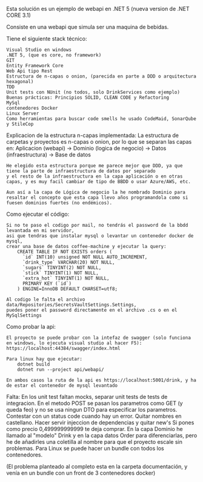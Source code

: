 Esta solución es un ejemplo de webapi en .NET 5 (nueva version de .NET CORE 3.1)

Consiste en una webapi que simula ser una maquina de bebidas.

Tiene el siguiente stack técnico:

	Visual Studio en windows
	.NET 5, (que es core, no framework)
	GIT
	Entity Framework Core
	Web Api tipo Rest
	Estructura de n-capas o onion, (parecida en parte a DDD o arquitectura hexagonal)
	TDD
	Unit tests con NUnit (no todos, solo DrinkServices como ejemplo)
	Buenas prácticas: Principios SOLID, CLEAN CODE y Refactoring
	MySql
	contenedores Docker
	Linux Server
	Como herramientas para buscar code smells he usado CodeMaid, SonarQube y StileCop

Explicacion de la estructura n-capas implementada:
	La estructura de carpetas y proyectos es n-capas o onion, por lo que se separan las capas en: 
		Aplicacion (webapi) -> Dominio (logica de negocio) -> Datos (infraestructura) -> Base de datos
	
	He elegido esta estructura porque me parece mejor que DDD, ya que tiene la parte de infraestructura de datos por separado 
	y el resto de la infraestructura en la capa aplicación o en otras capas, y es muy facil cambiar de tipo de BBDD o usar Azure/AWS, etc.
	
	Aun así a la capa de Lógica de negocio la he nombrado Dominio para resaltar el concepto que esta capa llevo años programandola como si fuesen dominios fuertes (no endémicos).
	
Como ejecutar el código:

	Si no te paso el codigo por mail, no tendrás el password de la bbdd levantada en mi servidor, 
	asi que tendras que instalar mysql o levantar un contenedor docker de mysql,
	crear una base de datos coffee-machine y ejecutar la query:	
		CREATE TABLE IF NOT EXISTS orders (
		  `id` INT(10) unsigned NOT NULL AUTO_INCREMENT,
		  `drink_type` VARCHAR(20) NOT NULL,
		  `sugars` TINYINT(2) NOT NULL,
		  `stick` TINYINT(1) NOT NULL,
		  `extra_hot` TINYINT(1) NOT NULL,
		  PRIMARY KEY (`id`)
		) ENGINE=InnoDB DEFAULT CHARSET=utf8;	
	
	Al codigo le falta el archivo data/Repositories/SecretsVaultSettings.Settings, 
	puedes poner el password directamente en el archivo .cs o en el MySqlSettings

Como probar la api:
	
	El proyecto se puede probar con la intefaz de swagger (solo funciona en windows, lo ejecuta visual studio al hacer F5):
	https://localhost:44384/swagger/index.html

	Para linux hay que ejecutar:
		dotnet build
		dotnet run --project api/webapi/
	
	En ambos casos la ruta de la api es https://localhost:5001/drink, y ha de estar el contenedor de mysql levantado
	
Falta:
	En los unit test faltan mocks, separar unit tests de tests de integracion.
	En el metodo POST se pasan los parametros como GET (y queda feo) y no se usa ningun DTO para especificar los parametros.
	Contestar con un status code cuando hay un error.
	Quitar nombres en castellano.
	Hacer servir injeccion de dependencias y quitar new's
	Si pones como precio 0,499999999999 te deja comprar.
	En la capa Dominio he llamado al "modelo" Drink y en la capa datos Order para diferenciarlas, pero he de añadirles una coletilla al nombre para que el proyecto escale sin problemas. 
	Para Linux se puede hacer un bundle con todos los contenedores.
	
	
(El problema planteado al completo esta en la carpeta documentación, y venía en un bundle con un front de 3 contenedores docker)

